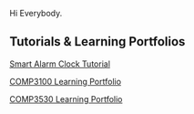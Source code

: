 Hi Everybody. 

## Tutorials & Learning Portfolios

[Smart Alarm Clock Tutorial](smartalarmclock.md)

[COMP3100 Learning Portfolio](COMP3100.md)

[COMP3530 Learning Portfolio](COMP3530.md)
